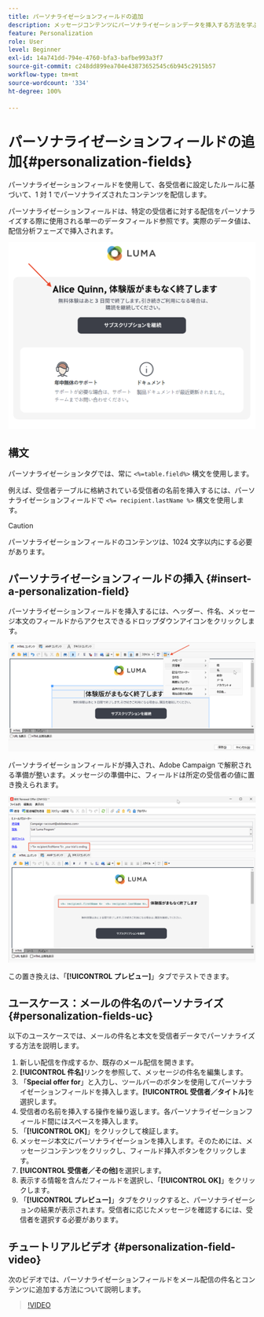 ```yaml
---
title: パーソナライゼーションフィールドの追加
description: メッセージコンテンツにパーソナライゼーションデータを挿入する方法を学ぶ
feature: Personalization
role: User
level: Beginner
exl-id: 14a741dd-794e-4760-bfa3-bafbe993a3f7
source-git-commit: c248dd899ea704e43873652545c6b945c2915b57
workflow-type: tm+mt
source-wordcount: '334'
ht-degree: 100%

---
```


# パーソナライゼーションフィールドの追加{#personalization-fields}

パーソナライゼーションフィールドを使用して、各受信者に設定したルールに基づいて、1 対 1 でパーソナライズされたコンテンツを配信します。

パーソナライゼーションフィールドは、特定の受信者に対する配信をパーソナライズする際に使用される単一のデータフィールド参照です。実際のデータ値は、配信分析フェーズで挿入されます。

![メッセージのパーソナライゼーションのサンプル](assets/perso-name-sample.png)

## 構文

パーソナライゼーションタグでは、常に `<%=table.field%>` 構文を使用します。

例えば、受信者テーブルに格納されている受信者の名前を挿入するには、パーソナライゼーションフィールドで `<%= recipient.lastName %>` 構文を使用します。

>[!CAUTION]
>
>パーソナライゼーションフィールドのコンテンツは、1024 文字以内にする必要があります。

## パーソナライゼーションフィールドの挿入 {#insert-a-personalization-field}

パーソナライゼーションフィールドを挿入するには、ヘッダー、件名、メッセージ本文のフィールドからアクセスできるドロップダウンアイコンをクリックします。

![パーソナライゼーションフィールドの挿入](assets/perso-field-insert.png)

パーソナライゼーションフィールドが挿入され、Adobe Campaign で解釈される準備が整います。メッセージの準備中に、フィールドは所定の受信者の値に置き換えられます。

![メールのパーソナライゼーションフィールド](assets/perso-fields-in-msg.png)

この置き換えは、「**[!UICONTROL プレビュー]**」タブでテストできます。

<!--Learn more about message preview in [this page]().-->

## ユースケース：メールの件名のパーソナライズ {#personalization-fields-uc}

以下のユースケースでは、メールの件名と本文を受信者データでパーソナライズする方法を説明します。

1. 新しい配信を作成するか、既存のメール配信を開きます。
1. **[!UICONTROL 件名]**&#x200B;リンクを参照して、メッセージの件名を編集します。
1. 「**Special offer for**」と入力し、ツールバーのボタンを使用してパーソナライゼーションフィールドを挿入します。**[!UICONTROL 受信者／タイトル]**&#x200B;を選択します。
1. 受信者の名前を挿入する操作を繰り返します。各パーソナライゼーションフィールド間にはスペースを挿入します。
1. 「**[!UICONTROL OK]**」をクリックして検証します。
1. メッセージ本文にパーソナライゼーションを挿入します。そのためには、メッセージコンテンツをクリックし、フィールド挿入ボタンをクリックします。
1. **[!UICONTROL 受信者／その他]**&#x200B;を選択します。
1. 表示する情報を含んだフィールドを選択し、「**[!UICONTROL OK]**」をクリックします。
1. 「**[!UICONTROL プレビュー]**」タブをクリックすると、パーソナライゼーションの結果が表示されます。受信者に応じたメッセージを確認するには、受信者を選択する必要があります。



## チュートリアルビデオ {#personalization-field-video}

次のビデオでは、パーソナライゼーションフィールドをメール配信の件名とコンテンツに追加する方法について説明します。

>[!VIDEO](https://video.tv.adobe.com/v/24925?quality=12)
